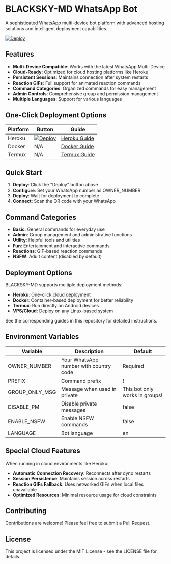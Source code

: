 # BLACKSKY-MD WhatsApp Bot

A sophisticated WhatsApp multi-device bot platform with advanced hosting solutions and intelligent deployment capabilities.

[![Deploy](https://www.herokucdn.com/deploy/button.svg)](https://heroku.com/deploy?template=https://github.com/madariss5/BLACKSKYMD)

## Features

- **Multi-Device Compatible**: Works with the latest WhatsApp Multi-Device
- **Cloud-Ready**: Optimized for cloud hosting platforms like Heroku
- **Persistent Sessions**: Maintains connection after system restarts
- **Reaction GIFs**: Full support for animated reaction commands
- **Command Categories**: Organized commands for easy management
- **Admin Controls**: Comprehensive group and permission management
- **Multiple Languages**: Support for various languages

## One-Click Deployment Options

| Platform | Button | Guide |
|----------|--------|-------|
| Heroku | [![Deploy](https://www.herokucdn.com/deploy/button.svg)](https://heroku.com/deploy?template=https://github.com/madariss5/BLACKSKYMD) | [Heroku Guide](HEROKU_SETUP_GUIDE.md) |
| Docker | N/A | [Docker Guide](DOCKER_DEPLOYMENT_GUIDE.md) |
| Termux | N/A | [Termux Guide](TERMUX_GUIDE.md) |

## Quick Start

1. **Deploy**: Click the "Deploy" button above
2. **Configure**: Set your WhatsApp number as OWNER_NUMBER
3. **Deploy**: Wait for deployment to complete
4. **Connect**: Scan the QR code with your WhatsApp

## Command Categories

- **Basic**: General commands for everyday use
- **Admin**: Group management and administrative functions
- **Utility**: Helpful tools and utilities
- **Fun**: Entertainment and interactive commands
- **Reactions**: GIF-based reaction commands
- **NSFW**: Adult content (disabled by default)

## Deployment Options

BLACKSKY-MD supports multiple deployment methods:

- **Heroku**: One-click cloud deployment
- **Docker**: Container-based deployment for better reliability
- **Termux**: Run directly on Android devices
- **VPS/Cloud**: Deploy on any Linux-based system

See the corresponding guides in this repository for detailed instructions.

## Environment Variables

| Variable | Description | Default |
|----------|-------------|---------|
| OWNER_NUMBER | Your WhatsApp number with country code | Required |
| PREFIX | Command prefix | ! |
| GROUP_ONLY_MSG | Message when used in private | This bot only works in groups! |
| DISABLE_PM | Disable private messages | false |
| ENABLE_NSFW | Enable NSFW commands | false |
| LANGUAGE | Bot language | en |

## Special Cloud Features

When running in cloud environments like Heroku:

- **Automatic Connection Recovery**: Reconnects after dyno restarts
- **Session Persistence**: Maintains session across restarts
- **Reaction GIFs Fallback**: Uses networked GIFs when local files unavailable
- **Optimized Resources**: Minimal resource usage for cloud constraints

## Contributing

Contributions are welcome! Please feel free to submit a Pull Request.

## License

This project is licensed under the MIT License - see the LICENSE file for details.